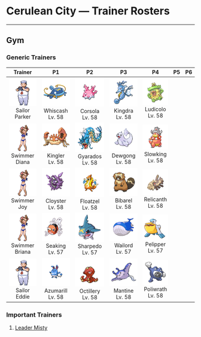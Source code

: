 # Cerulean City — Trainer Rosters

---

## Gym


### Generic Trainers

| Trainer | P1 | P2 | P3 | P4 | P5 | P6 |
|:-------:|:--:|:--:|:--:|:--:|:--:|:--:|
| ![Sailor Parker](../../assets/trainers/sailor.png "Sailor Parker")<br>Sailor Parker | ![Whiscash](../../assets/sprites/whiscash/front.gif "It claims a large swamp to itself. If a foe comes near it, it sets off tremors by thrashing around.")<br>Whiscash<br>Lv. 58 | ![Corsola](../../assets/sprites/corsola/front.gif "It continuously sheds and grows. The tip of its head is prized as a treasure because of its beauty.")<br>Corsola<br>Lv. 58 | ![Kingdra](../../assets/sprites/kingdra/front.gif "It is said that it usually hides in underwater caves. It can create whirlpools by yawning.")<br>Kingdra<br>Lv. 58 | ![Ludicolo](../../assets/sprites/ludicolo/front.gif "If it hears festive music, it begins moving in rhythm in order to amplify its power.")<br>Ludicolo<br>Lv. 58 |
| ![Swimmer Diana](../../assets/trainers/swimmer.png "Swimmer Diana")<br>Swimmer Diana | ![Kingler](../../assets/sprites/kingler/front.gif "It can hardly lift its massive, overgrown pincer. The pincer’s size makes it difficult to aim properly.")<br>Kingler<br>Lv. 58 | ![Gyarados](../../assets/sprites/gyarados/front.gif "They say that during past strife, GYARADOS would appear and leave blazing ruins in its wake.")<br>Gyarados<br>Lv. 58 | ![Dewgong](../../assets/sprites/dewgong/front.gif "Its streamlined body has little drag in water. The colder the temperature, the friskier it gets.")<br>Dewgong<br>Lv. 58 | ![Slowking](../../assets/sprites/slowking/front.gif "It has incredible intellect and intuition. Whatever the situation, it remains calm and collected.")<br>Slowking<br>Lv. 58 |
| ![Swimmer Joy](../../assets/trainers/swimmer.png "Swimmer Joy")<br>Swimmer Joy | ![Cloyster](../../assets/sprites/cloyster/front.gif "Once it slams its shell shut, it is impossible to open, even by those with superior strength.")<br>Cloyster<br>Lv. 58 | ![Floatzel](../../assets/sprites/floatzel/front.gif "With its flotation sac inflated, it can carry people on its back. It deflates the sac before it dives.")<br>Floatzel<br>Lv. 58 | ![Bibarel](../../assets/sprites/bibarel/front.gif "It busily makes its nest with stacks of branches and roots it has cut up with its sharp incisors.")<br>Bibarel<br>Lv. 58 | ![Relicanth](../../assets/sprites/relicanth/front.gif "Discovered by chance during deep-sea explorations, it has not changed since ancient times.")<br>Relicanth<br>Lv. 58 |
| ![Swimmer Briana](../../assets/trainers/swimmer.png "Swimmer Briana")<br>Swimmer Briana | ![Seaking](../../assets/sprites/seaking/front.gif "During spawning season, SEAKING gather from all over, causing rivers to appear a brilliant red.")<br>Seaking<br>Lv. 57 | ![Sharpedo](../../assets/sprites/sharpedo/front.gif "It can swim at speeds of 75 mph by jetting seawater through its body. It is the bandit of the sea.")<br>Sharpedo<br>Lv. 57 | ![Wailord](../../assets/sprites/wailord/front.gif "It is the largest of all identified Pokémon. They jump as a pack to herd their prey.")<br>Wailord<br>Lv. 57 | ![Pelipper](../../assets/sprites/pelipper/front.gif "It protects its young in its beak. It bobs on waves, resting on them on days when the waters are calm.")<br>Pelipper<br>Lv. 57 |
| ![Sailor Eddie](../../assets/trainers/sailor.png "Sailor Eddie")<br>Sailor Eddie | ![Azumarill](../../assets/sprites/azumarill/front.gif "By keeping still and listening intently, it can tell what is in even wild, fast-moving rivers.")<br>Azumarill<br>Lv. 58 | ![Octillery](../../assets/sprites/octillery/front.gif "It traps foes with the suction cups on its tentacles, then smashes them with its rock-hard head.")<br>Octillery<br>Lv. 58 | ![Mantine](../../assets/sprites/mantine/front.gif "As it majestically swims, it doesn’t care if REMORAID attach to it for scavenging its leftovers.")<br>Mantine<br>Lv. 58 | ![Poliwrath](../../assets/sprites/poliwrath/front.gif "This strong and skilled swimmer is even capable of crossing the Pacific Ocean just by kicking.")<br>Poliwrath<br>Lv. 58 |


### Important Trainers

1. [Leader Misty](important_trainers.md#leader-misty)
